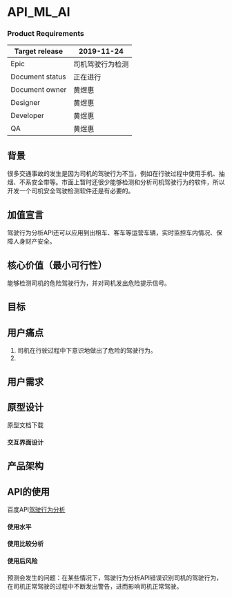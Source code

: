 # API_ML_AI

### Product Requirements
|Target release|2019-11-24|
|---|---|
|Epic|司机驾驶行为检测|
|Document status|正在进行|
|Document owner|黄煜惠|
|Designer|黄煜惠|
|Developer|黄煜惠|
|QA|黄煜惠|

## 背景
很多交通事故的发生是因为司机的驾驶行为不当，例如在行驶过程中使用手机、抽烟、不系安全带等。市面上暂时还很少能够检测和分析司机驾驶行为的软件，所以开发一个司机安全驾驶检测软件还是有必要的。

## 加值宣言
驾驶行为分析API还可以应用到出租车、客车等运营车辆，实时监控车内情况、保障人身财产安全。
## 核心价值（最小可行性）
能够检测司机的危险驾驶行为，并对司机发出危险提示信号。

## 目标


## 用户痛点
1. 司机在行驶过程中下意识地做出了危险的驾驶行为。
2. 
## 用户需求

## 原型设计
原型文档下载

#### 交互界面设计

## 产品架构

## API的使用
百度API[驾驶行为分析](https://ai.baidu.com/tech/body/driver)

#### 使用水平

#### 使用比较分析

#### 使用后风险
预测会发生的问题：在某些情况下，驾驶行为分析API错误识别司机的驾驶行为，在司机正常驾驶的过程中不断发出警告，进而影响司机正常驾驶。
